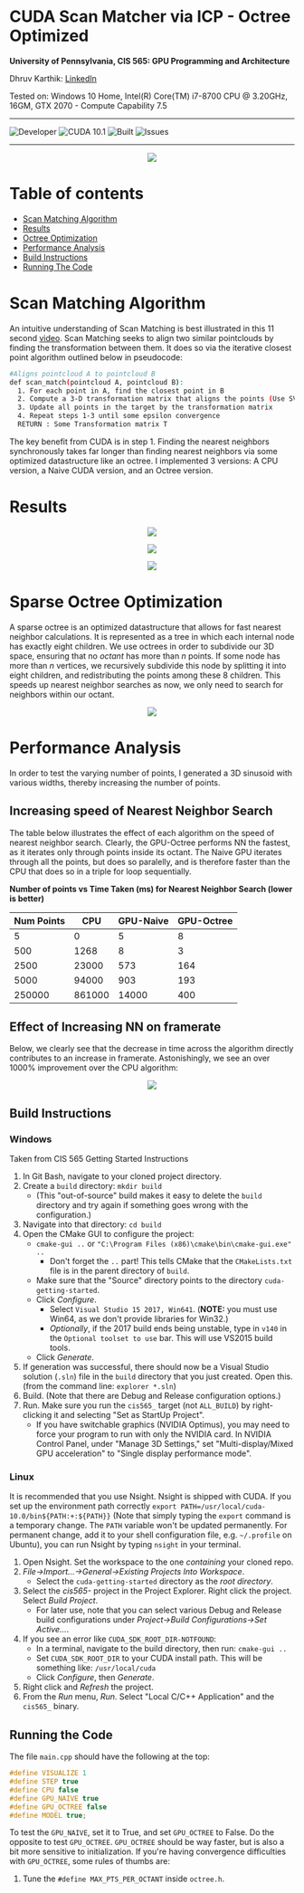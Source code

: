 CUDA Scan Matcher via ICP - Octree Optimized 
===============================================================================

**University of Pennsylvania, CIS 565: GPU Programming and Architecture**

Dhruv Karthik: [LinkedIn](https://www.linkedin.com/in/dhruvkarthik/)

Tested on: Windows 10 Home, Intel(R) Core(TM) i7-8700 CPU @ 3.20GHz, 16GM, GTX 2070 - Compute Capability 7.5
____________________________________________________________________________________
![Developer](https://img.shields.io/badge/Developer-Dhruv-0f97ff.svg?style=flat) ![CUDA 10.1](https://img.shields.io/badge/CUDA-10.1-yellow.svg) ![Built](https://img.shields.io/appveyor/ci/gruntjs/grunt.svg) ![Issues](https://img.shields.io/badge/issues-none-green.svg)
____________________________________________________________________________________
<p align="center">
  <img  src="img/waymotrue.gif">
</p>

Table of contents
=================
  * [Scan Matching Algorithm](#scan-matching-algorithm)
  * [Results](#results)
  * [Octree Optimization](#optimization)
  * [Performance Analysis](#performance-analysis)
  * [Build Instructions](#build-instructions)
  * [Running The Code](#running-the-code)
  
# Scan Matching Algorithm
An intuitive understanding of Scan Matching is best illustrated in this 11 second [video](https://www.youtube.com/watch?v=uzOCS_gdZuM).
Scan Matching seeks to align two similar pointclouds by finding the transformation between them. It does so via the iterative closest point algorithm outlined below in pseudocode:
```bash
#Aligns pointcloud A to pointcloud B
def scan_match(pointcloud A, pointcloud B):
  1. For each point in A, find the closest point in B
  2. Compute a 3-D transformation matrix that aligns the points (Use SVD & Least Squares Regression)
  3. Update all points in the target by the transformation matrix
  4. Repeat steps 1-3 until some epsilon convergence
  RETURN : Some Transformation matrix T
```
The key benefit from CUDA is in step 1. Finding the nearest neighbors synchronously takes far longer than finding nearest neighbors via some optimized datastructure like an octree. I implemented 3 versions: A CPU version, a Naive CUDA version, and an Octree version.  

# Results
<p align="center">
  <img  src="img/bunnytrue.gif">
</p>

<p align="center">
  <img  src="img/buddhatrue.gif">
</p>

<p align="center">
  <img  src="img/dragontrue.gif">
</p>

# Sparse Octree Optimization
A sparse octree is an optimized datastructure that allows for fast nearest neighbor calculations. It is represented as a tree in which each internal node has exactly eight children. We use octrees in order to subdivide our 3D space, ensuring that no *octant* has more than *n* points. If some node has more than *n* vertices, we recursively subdivide this node by splitting it into eight children, and redistributing the points among these 8 children. This speeds up nearest neighbor searches as now, we only need to search for neighbors within our octant. 
  <p align="center">
    <img  src="https://developer.nvidia.com/sites/all/modules/custom/gpugems/books/GPUGems2/elementLinks/37_octree_03.jpg">
  </p>
  
  # Performance Analysis
  In order to test the varying number of points, I generated a 3D sinusoid with various widths, thereby increasing the number of points. 
  ## Increasing speed of Nearest Neighbor Search
  The table below illustrates the effect of each algorithm on the speed of nearest neighbor search. Clearly, the GPU-Octree performs NN the fastest, as it iterates only through points inside its octant. The Naive GPU iterates through all the points, but does so paralelly, and is therefore faster than the CPU that does so in a triple for loop sequentially.

**Number of points vs Time Taken (ms) for Nearest Neighbor Search (lower is better)**
  
| Num Points 	| CPU    	| GPU-Naive 	| GPU-Octree 	|
|------------	|--------	|-----------	|------------	|
| 5          	| 0      	| 5         	| 8          	|
| 500        	| 1268   	| 8         	| 3          	|
| 2500       	| 23000  	| 573       	| 164        	|
| 5000       	| 94000  	| 903       	| 193        	|
| 250000     	| 861000 	| 14000     	| 400        	|

  ## Effect of Increasing NN on framerate
  Below, we clearly see that the decrease in time across the algorithm directly contributes to an increase in framerate. Astonishingly, we see an over 1000% improvement over the CPU algorithm:
    <p align="center">
    <img  src="img/chart1.png">
  </p>
  
  ## Build Instructions 
  ### Windows
  Taken from CIS 565 Getting Started Instructions
1. In Git Bash, navigate to your cloned project directory.
2. Create a `build` directory: `mkdir build`
   * (This "out-of-source" build makes it easy to delete the `build` directory
     and try again if something goes wrong with the configuration.)
3. Navigate into that directory: `cd build`
4. Open the CMake GUI to configure the project:
   * `cmake-gui ..` or `"C:\Program Files (x86)\cmake\bin\cmake-gui.exe" ..`
     * Don't forget the `..` part! This tells CMake that the `CMakeLists.txt` file is in the parent directory of `build`.
   * Make sure that the "Source" directory points to the directory `cuda-getting-started`.
   * Click *Configure*.
      * Select `Visual Studio 15 2017, Win641`.
        (**NOTE:** you must use Win64, as we don't provide libraries for Win32.)
      * *Optionally*, if the 2017 build ends being unstable, type in `v140` in the `Optional toolset to use` bar. This will use VS2015 build tools.
   * Click *Generate*.
5. If generation was successful, there should now be a Visual Studio solution
   (`.sln`) file in the `build` directory that you just created. Open this.
   (from the command line: `explorer *.sln`)
6. Build. (Note that there are Debug and Release configuration options.)
7. Run. Make sure you run the `cis565_` target (not `ALL_BUILD`) by
   right-clicking it and selecting "Set as StartUp Project".
   * If you have switchable graphics (NVIDIA Optimus), you may need to force
     your program to run with only the NVIDIA card. In NVIDIA Control Panel,
     under "Manage 3D Settings," set "Multi-display/Mixed GPU acceleration"
     to "Single display performance mode".

### Linux
It is recommended that you use Nsight. Nsight is shipped with CUDA. If you set up the environment path correctly `export PATH=/usr/local/cuda-10.0/bin${PATH:+:${PATH}}` (Note that simply typing the `export` command is a temporary change. The `PATH` variable won't be updated permanently. For permanent change, add it to your shell configuration file, e.g. `~/.profile` on Ubuntu), you can run Nsight by typing `nsight` in your terminal.

1. Open Nsight. Set the workspace to the one *containing* your cloned repo.
2. *File->Import...->General->Existing Projects Into Workspace*.
   * Select the `cuda-getting-started` directory as the *root directory*.
3. Select the *cis565-* project in the Project Explorer. Right click the project. Select *Build Project*.
   * For later use, note that you can select various Debug and Release build
     configurations under *Project->Build Configurations->Set Active...*.
4. If you see an error like `CUDA_SDK_ROOT_DIR-NOTFOUND`:
   * In a terminal, navigate to the build directory, then run: `cmake-gui ..`
   * Set `CUDA_SDK_ROOT_DIR` to your CUDA install path.
     This will be something like: `/usr/local/cuda`
   * Click *Configure*, then *Generate*.
5. Right click and *Refresh* the project.
6. From the *Run* menu, *Run*. Select "Local C/C++ Application" and the
   `cis565_` binary.
   
  ## Running the Code
  The file `main.cpp` should have the following at the top:
  ```C
#define VISUALIZE 1
#define STEP true
#define CPU false
#define GPU_NAIVE true
#define GPU_OCTREE false
#define MODEL true;
  ```
 To test the `GPU_NAIVE`, set it to True, and set `GPU_OCTREE` to False. Do the opposite to test `GPU_OCTREE`. `GPU_OCTREE` should be way faster, but is also a bit more sensitive to initialization. If you're having convergence difficulties with `GPU_OCTREE`, some rules of thumbs are:
  1. Tune the `#define MAX_PTS_PER_OCTANT` inside `octree.h`. 
